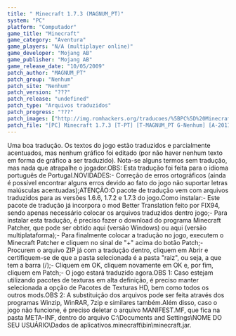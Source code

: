 ```yaml
---
title: " Minecraft 1.7.3 (MAGNUM_PT)"
system: "PC"
platform: "Computador"
game_title: "Minecraft"
game_category: "Aventura"
game_players: "N/A (multiplayer online)"
game_developer: "Mojang AB"
game_publisher: "Mojang AB"
game_release_date: "10/05/2009"
patch_author: "MAGNUM_PT"
patch_group: "Nenhum"
patch_site: "Nenhum"
patch_version: "???"
patch_release: "undefined"
patch_type: "Arquivos traduzidos"
patch_progress: "???"
patch_images: ["http://img.romhackers.org/traducoes/%5BPC%5D%20Minecraft%20-%20MAGNUM_PT%20-%201.png","http://img.romhackers.org/traducoes/%5BPC%5D%20Minecraft%20-%20MAGNUM_PT%20-%202.png","http://img.romhackers.org/traducoes/%5BPC%5D%20Minecraft%20-%20MAGNUM_PT%20-%203.png"]
patch_file: "[PC] Minecraft 1.7.3 [T-PT] [T-MAGNUM_PT G-Nenhum] [A-2011].7z"
---
```

Uma boa tradução. Os textos do jogo estão traduzidos e parcialmente acentuados, mas nenhum gráfico foi editado (por não haver nenhum texto em forma de gráfico a ser traduzido). Nota-se alguns termos sem tradução, mas nada que atrapalhe o jogador.OBS: Esta tradução foi feita para o idioma português de Portugal.NOVIDADES:- Correção de erros ortográficos (ainda é possível encontrar alguns erros devido ao fato do jogo não suportar letras maiúsculas acentuadas);ATENÇÃO:O pacote de tradução vem com arquivos traduzidos para as versões 1.6.6, 1.7.2 e 1.7.3 do jogo.Como instalar:- Este pacote de tradução já incorpora o mod Better Translation feito por FIX94, sendo apenas necessário colocar os arquivos traduzidos dentro jogo;- Para instalar esta tradução, é preciso fazer o download do programa Minecraft Patcher, que pode ser obtido aqui (versão Windows) ou aqui (versão multiplataforma);- Para finalmente colocar a tradução no jogo, executem o Minecraft Patcher e cliquem no sinal de "+" acima do botão Patch;- Procurem o arquivo ZIP já com a tradução dentro, cliquem em Abrir e certifiquem-se de que a pasta selecionada é a pasta "raiz", ou seja, a que tem a barra (/);- Cliquem em OK, cliquem novamente em OK e, por fim, cliquem em Patch;- O jogo estará traduzido agora.OBS 1: Caso estejam utilizando pacotes de texturas em alta definição, é preciso manter selecionada a opção de Pacotes de Texturas HD, bem como todos os outros mods.OBS 2: A substituição dos arquivos pode ser feita através dos programas Winzip, WinRAR, 7zip e similares também.Além disso, caso o jogo não funcione, é preciso deletar o arquivo MANIFEST.MF, que fica na pasta META-INF, dentro do arquivo C:\Documents and Settings\NOME DO SEU USUÁRIO\Dados de aplicativos\.minecraft\bin\minecraft.jar.